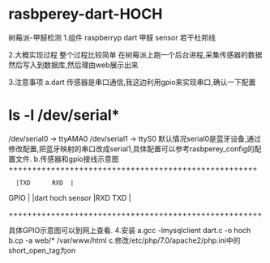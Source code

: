 # rasbperey-dart-HOCH
树莓派-甲醛检测
1.组件
raspberryp
dart 甲醛 sensor
若干杜邦线

2.大概实现过程
整个过程比较简单
在树莓派上跑一个后台进程,采集传感器的数据然后写入到数据库,然后理由web展示出来

3.注意事项
a.dart 传感器是串口通信,我这边利用gpio来实现串口,确认一下配置
# ls -l /dev/serial*
/dev/serial0 -> ttyAMA0
/dev/serial1 -> ttyS0
默认情况serial0是蓝牙设备,通过修改配置,把蓝牙映射的串口改成serial1,具体配置可以参考rasbperey_config的配置文件.
b.传感器和gpio接线示意图
+++++++++++++++++++++++++++++++++++++++++++++++++++++ 

      |TXD      RXD  |
GPIO  |              |dart hoch sensor
      |RXD      TXD  |    

++++++++++++++++++++++++++++++++++++++++++++++++++++++
                                               
         
                                             
具体GPIO示意图可以到网上查看.
4.安装
a.gcc -lmysqlclient dart.c -o hoch
b.cp -a web/* /var/www/html
c.修改/etc/php/7.0/apache2/php.ini中的short_open_tag为on


